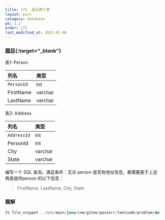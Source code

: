 ```yaml
---
title: 175. 组合两个表
layout: post
category: database
pk: 1.1
order: 175
last_modified_at: 2022-01-06
---
```


### [题目](https://leetcode-cn.com/problems/combine-two-tables/){:target="_blank"}
表1: Person

| 列名         | 类型     |
|:---|:---|
| `PersonId`  | int     |
| FirstName   | varchar |
| LastName    | varchar |

表2: Address

| 列名         | 类型    |
|:---|:---|
| `AddressId`   | int     |
| PersonId    | int     |
| City        | varchar |
| State       | varchar |


编写一个 SQL 查询，满足条件：无论 person 是否有地址信息，都需要基于上述两表提供person 的以下信息：

> FirstName, LastName, City, State


### 题解

```sql
{% file_snippet ../src/main/java/com/gitee/passerr/leetcode/problem/database/page1/175.sql!26 %}
```